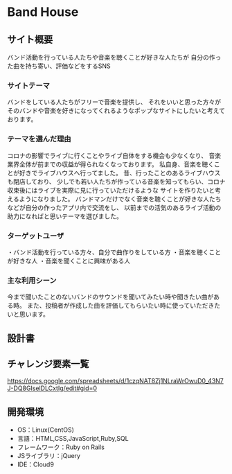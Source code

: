 # Band House

## サイト概要
バンド活動を行っている人たちや音楽を聴くことが好きな人たちが
自分の作った曲を持ち寄い、評価などをするSNS

### サイトテーマ
バンドをしている人たちがフリーで音楽を提供し、
それをいいと思った方々がそのバンドや音楽を好きになってくれるようなポップなサイトにしたいと考えております。

### テーマを選んだ理由
コロナの影響でライブに行くことやライブ自体をする機会も少なくなり、
音楽業界全体が前までの収益が得られなくなっております。
私自身、音楽を聴くことが好きでライブハウスへ行ってました。
昔、行ったことのあるライブハウスも閉店しており、
少しでも若い人たちが作っている音楽を知ってもらい、コロナ収束後にはライブを実際に見に行っていただけるような
サイトを作りたいと考えるようになりました。
バンドマンだけでなく音楽を聴くことが好きな人たちなどが自分の作ったアプリ内で交流をし、
以前までの活気のあるライブ活動の助力になればと思いテーマを選びました。

### ターゲットユーザ
・バンド活動を行っている方々、自分で曲作りをしている方
・音楽を聴くことが好きな人
・音楽を聞くことに興味がある人

### 主な利用シーン
今まで聞いたことのないバンドのサウンドを聞いてみたい時や聞きたい曲がある時。
また、投稿者が作成した曲を評価してもらいたい時に使っていただきたいと思います。

## 設計書

## チャレンジ要素一覧
<https://docs.google.com/spreadsheets/d/1czqNAT8Zj1NLraWrOwuD0_43N7J-DQ8GIselDLCxtIg/edit#gid=0>

## 開発環境
- OS：Linux(CentOS)
- 言語：HTML,CSS,JavaScript,Ruby,SQL
- フレームワーク：Ruby on Rails
- JSライブラリ：jQuery
- IDE：Cloud9